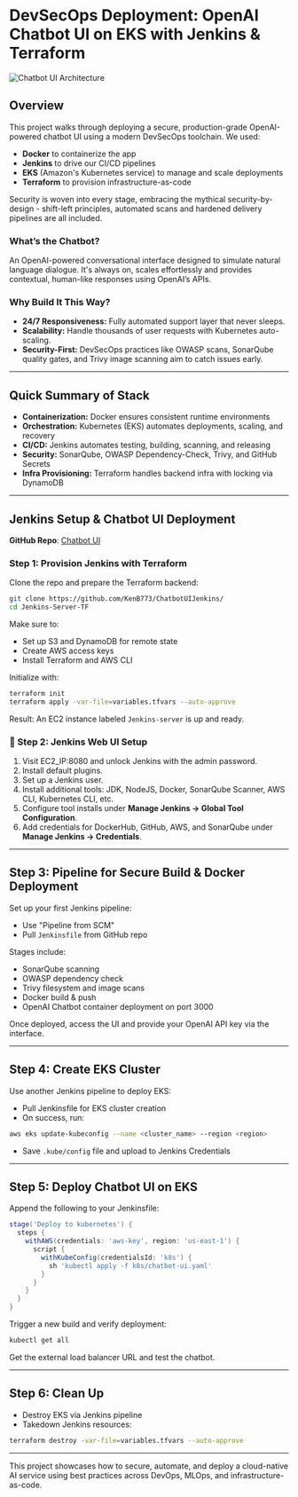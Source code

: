 # DevSecOps Deployment: OpenAI Chatbot UI on EKS with Jenkins & Terraform

![Chatbot UI Architecture](https://imgur.com/MdxoqmL.png)

## Overview

This project walks through deploying a secure, production-grade OpenAI-powered chatbot UI using a modern DevSecOps toolchain. We used:

* **Docker** to containerize the app
* **Jenkins** to drive our CI/CD pipelines
* **EKS** (Amazon's Kubernetes service) to manage and scale deployments
* **Terraform** to provision infrastructure-as-code

Security is woven into every stage, embracing the mythical security-by-design - shift-left principles, automated scans and hardened delivery pipelines are all included.

### What’s the Chatbot?

An OpenAI-powered conversational interface designed to simulate natural language dialogue. It's always on, scales effortlessly and provides contextual, human-like responses using OpenAI’s APIs.

### Why Build It This Way?

* **24/7 Responsiveness:** Fully automated support layer that never sleeps.
* **Scalability:** Handle thousands of user requests with Kubernetes auto-scaling.
* **Security-First:** DevSecOps practices like OWASP scans, SonarQube quality gates, and Trivy image scanning aim to catch issues early.

---

## Quick Summary of Stack

* **Containerization:** Docker ensures consistent runtime environments
* **Orchestration:** Kubernetes (EKS) automates deployments, scaling, and recovery
* **CI/CD:** Jenkins automates testing, building, scanning, and releasing
* **Security:** SonarQube, OWASP Dependency-Check, Trivy, and GitHub Secrets
* **Infra Provisioning:** Terraform handles backend infra with locking via DynamoDB

---

## Jenkins Setup & Chatbot UI Deployment

**GitHub Repo**: [Chatbot UI](https://github.com/KenB773/ChatbotUIJenkins/)

### Step 1: Provision Jenkins with Terraform

Clone the repo and prepare the Terraform backend:

```bash
git clone https://github.com/KenB773/ChatbotUIJenkins/
cd Jenkins-Server-TF
```

Make sure to:

* Set up S3 and DynamoDB for remote state
* Create AWS access keys
* Install Terraform and AWS CLI

Initialize with:

```bash
terraform init
terraform apply -var-file=variables.tfvars --auto-approve
```

Result: An EC2 instance labeled `Jenkins-server` is up and ready.

### 🔧 Step 2: Jenkins Web UI Setup

1. Visit EC2\_IP:8080 and unlock Jenkins with the admin password.
2. Install default plugins.
3. Set up a Jenkins user.
4. Install additional tools: JDK, NodeJS, Docker, SonarQube Scanner, AWS CLI, Kubernetes CLI, etc.
5. Configure tool installs under **Manage Jenkins → Global Tool Configuration**.
6. Add credentials for DockerHub, GitHub, AWS, and SonarQube under **Manage Jenkins → Credentials**.

---

## Step 3: Pipeline for Secure Build & Docker Deployment

Set up your first Jenkins pipeline:

* Use "Pipeline from SCM"
* Pull `Jenkinsfile` from GitHub repo

Stages include:

* SonarQube scanning
* OWASP dependency check
* Trivy filesystem and image scans
* Docker build & push
* OpenAI Chatbot container deployment on port 3000

Once deployed, access the UI and provide your OpenAI API key via the interface.

---

## Step 4: Create EKS Cluster

Use another Jenkins pipeline to deploy EKS:

* Pull Jenkinsfile for EKS cluster creation
* On success, run:

```bash
aws eks update-kubeconfig --name <cluster_name> --region <region>
```

* Save `.kube/config` file and upload to Jenkins Credentials

---

## Step 5: Deploy Chatbot UI on EKS

Append the following to your Jenkinsfile:

```groovy
stage('Deploy to kubernetes') {
  steps {
    withAWS(credentials: 'aws-key', region: 'us-east-1') {
      script {
        withKubeConfig(credentialsId: 'k8s') {
          sh 'kubectl apply -f k8s/chatbot-ui.yaml'
        }
      }
    }
  }
}
```

Trigger a new build and verify deployment:

```bash
kubectl get all
```

Get the external load balancer URL and test the chatbot.

---

## Step 6: Clean Up

* Destroy EKS via Jenkins pipeline
* Takedown Jenkins resources:

```bash
terraform destroy -var-file=variables.tfvars --auto-approve
```

---

This project showcases how to secure, automate, and deploy a cloud-native AI service using best practices across DevOps, MLOps, and infrastructure-as-code.
